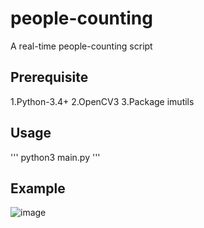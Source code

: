 # people-counting
A real-time people-counting script

## Prerequisite ##

1.Python-3.4+
2.OpenCV3
3.Package imutils

## Usage ##

'''
python3 main.py
'''

## Example ##

![image](https://github.com/cookedsteak/people-counting/blob/master/example.gif)